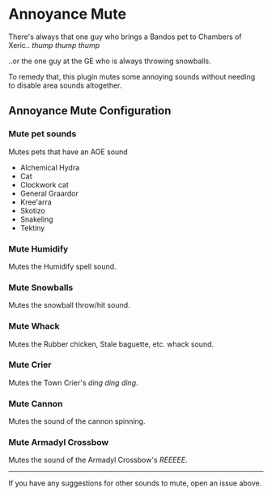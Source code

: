 # Annoyance Mute

There's always that one guy who brings a Bandos pet to Chambers of Xeric.. _thump_ _thump_ _thump_

..or the one guy at the GE who is always throwing snowballs.

To remedy that, this plugin mutes some annoying sounds without needing to disable area sounds altogether.

## Annoyance Mute Configuration

### Mute pet sounds
Mutes pets that have an AOE sound
* Alchemical Hydra
* Cat
* Clockwork cat
* General Graardor
* Kree'arra
* Skotizo
* Snakeling
* Tektiny

### Mute Humidify
Mutes the Humidify spell sound.

### Mute Snowballs
Mutes the snowball throw/hit sound.

### Mute Whack
Mutes the Rubber chicken, Stale baguette, etc. whack sound.

### Mute Crier
Mutes the Town Crier's _ding_ _ding_ _ding_.

### Mute Cannon
Mutes the sound of the cannon spinning.

### Mute Armadyl Crossbow
Mutes the sound of the Armadyl Crossbow's _REEEEE_.

***
If you have any suggestions for other sounds to mute, open an issue above.